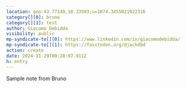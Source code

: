 ```yaml
---
location: geo:43.77149,10.33503;u=1074.3455021922316
category[][0]: bruno
category[][1]: test
author: Giacomo Debidda
visibility: public
mp-syndicate-to[][0]: https://www.linkedin.com/in/giacomodebidda/
mp-syndicate-to[][1]: https://fosstodon.org/@jackdbd
action: create
date: 2024-11-29T00:28:07.911Z
h: entry
---
```


Sample note from Bruno